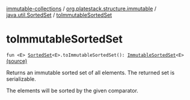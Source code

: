 [immutable-collections](../../index.md) / [org.platestack.structure.immutable](../index.md) / [java.util.SortedSet](index.md) / [toImmutableSortedSet](.)

# toImmutableSortedSet

`fun <E> `[`SortedSet`](http://docs.oracle.com/javase/6/docs/api/java/util/SortedSet.html)`<E>.toImmutableSortedSet(): `[`ImmutableSortedSet`](../-immutable-sorted-set/index.md)`<E>` [(source)](https://github.com/PlateStack/immutable-collections/blob/v0.1.0-alpha/src/main/kotlin/org/platestack/structure/immutable/ImmutableCollections.kt#L248)

Returns an immutable sorted set of all elements. The returned set is serializable.

The elements will be sorted by the given comparator.

